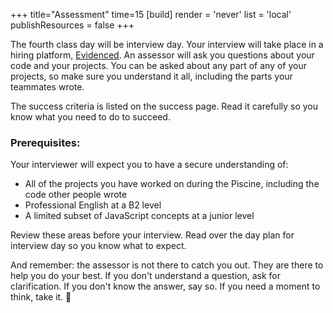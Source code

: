 +++
title="Assessment"
time=15
[build]
  render = 'never'
  list = 'local'
  publishResources = false
+++

The fourth class day will be interview day. Your interview will take place in a hiring platform, [Evidenced](https://www.evidenced.app/). An assessor will ask you questions about your code and your projects. You can be asked about any part of any of your projects, so make sure you understand it all, including the parts your teammates wrote.

The success criteria is listed on the success page. Read it carefully so you know what you need to do to succeed.

### Prerequisites:

Your interviewer will expect you to have a secure understanding of:

- All of the projects you have worked on during the Piscine, including the code other people wrote
- Professional English at a B2 level
- A limited subset of JavaScript concepts at a junior level

Review these areas before your interview. Read over the day plan for interview day so you know what to expect.

And remember: the assessor is not there to catch you out. They are there to help you do your best. If you don't understand a question, ask for clarification. If you don't know the answer, say so. If you need a moment to think, take it. 🌱
